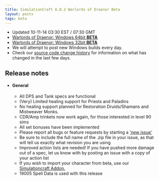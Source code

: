 ```yaml
---
title: SimulationCraft 6.0.2 Warlords of Draenor Beta
layout: posts
tags: beta
---
```

* Updated 10-11-14 03:30 EST / 07:30 GMT
* [Warlords of Draenor: Windows 64bit **BETA** ](http://downloads.simulationcraft.org/simc-602-alpha-win64-10-11-628889b.zip)
* [Warlords of Draenor: Windows 32bit **BETA** ](http://downloads.simulationcraft.org/simc-602-alpha-win32-10-11-628889b.zip)
* We will attempt to post new Windows builds every day.
* Check our [source code change history](https://code.google.com/p/simulationcraft/source/list?name=wod) for information on what has changed in the last few days.
## Release notes
* #### General
    * All DPS and Tank specs are functional
	* (Very) Limited healing support for Priests and Paladins
	* No healing support planned for Restoration Druids/Shamans and Mistweaver Monks.
	* CDR/Amp trinkets now work again, for those interested in level 90 sims
    * All set bonuses have been implemented
    * Please report all bugs or feature requests by starting a ['new issue'](https://code.google.com/p/simulationcraft/issues/list)
	* Be sure to include the full name of the .zip file in your issue, as that will tell us exactly what revision you are using
    * Improved action lists are needed! If you have pushed more damage out of a spec, let us know with by posting an issue with a copy of your action list
    * If you wish to import your character from beta, use our [Simulationcraft Addon.](http://www.curse.com/addons/wow/simulationcraft)
    * 19005 Spell Data is used with this release